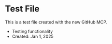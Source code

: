 # Test File

This is a test file created with the new GitHub MCP.
- Testing functionality
- Created: Jan 1, 2025